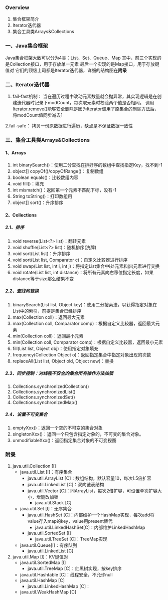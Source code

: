### Overview

1. 集合框架简介
2. Iterator迭代器
3. 集合工具类Arrays&Collections

### 一、Java集合框架

Java集合框架大致可以分为4类：List、Set、Queue、Map
其中，前三个实现的是Collection接口，用于存放单一元素
最后一个实现的是Map接口，用于存放键值对
它们的顶级上司都是Iterator迭代器，详细的结构图在**附录**

### 二、Iterator迭代器

1. fail-fast机制：
当在遍历过程中改动元素数量就会抛异常，其实现逻辑是在创建迭代器时记录下modCount，每次取元素时校验两个值是否相同。
调用Iterator.remove()能够安全删除是因为Iterator调用了原集合的删除方法后，将modCount值同步减去1

2.fail-safe：
拷贝一份原数据进行遍历，缺点是不保证数据一致性

### 三、集合工具类Arrays&Collections

#### 1、Arrays

1. int binarySearch()：使用二分查找在排好序的数组中查找指定Key，找不到-1
2. object[] copyOf()/copyOfRange()：复制数组
3. boolean equals()：比较数组内容
4. void fill()：填充
5. int mismatch()：返回第一个元素不匹配下标，没有-1
6. String toString()：打印数组用
7. object[] sort()：升序排序

#### 2、Collections

##### 2.1、排序

1. void reverse(List<?> list)：翻转元素
2. void shuffle(List<?> list)：随机排序(洗牌)
3. void sort(List list)：升序排序
4. void sort(List list, Comparator c)：自定义比较器进行排序
5. void swap(List list, int i, int j)：将指定List集合中i处元素和j出元素进行交换
6. void rotate(List list, int distance)：将所有元素向右移位指定长度，如果distance等于size那么结果不变

##### 2.2、查找和替换

1. binarySearch(List list, Object key)：使用二分搜索法，以获得指定对象在List中的索引，前提是集合已经排序
2. max(Collection coll)：返回最大元素
3. max(Collection coll, Comparator comp)：根据自定义比较器，返回最大元素
4. min(Collection coll)：返回最小元素
5. min(Collection coll, Comparator comp)：根据自定义比较器，返回最小元素
6. fill(List list, Object obj)：使用指定对象填充
7. frequency(Collection Object o)：返回指定集合中指定对象出现的次数
8. replaceAll(List list, Object old, Object new)：替换

##### 2.3、同步控制：对线程不安全的集合所有操作方法加锁

1. Collections.synchronizedCollection()
2. Collections.synchronizedList()
3. Collections.synchronizedSet()
4. Collections.synchronizedMap()

##### 2.4、设置不可变集合

1. emptyXxx()：返回一个空的不可变的集合对象
2. singletonXxx()：返回一个只包含指定对象的，不可变的集合对象。
3. unmodifiableXxx()：返回指定集合对象的不可变视图

### 附录

1. java.util.Collection [I]
   - java.util.List [I]：有序集合
     - java.util.ArrayList [C]：数组结构，默认容量10，每次1.5倍扩容
     - java.util.LinkedList [C]：双向链表结构
     - java.util.Vector [C]：同ArrayList，每次2倍扩容，可设置单次扩容大小，增删改加锁
       - java.util.Stack [C]
   - java.util.Set [I]：无序集合
     - java.util.HashSet [C]：内部维护一个HashMap实现，每次add将value存入map的key，value用present替代
       - java.util.LinkedHashSet[C]：内部维护LinkedHashMap
     - java.util.SortedSet [I]
       - java.util.TreeSet [C]：TreeMap实现
   - java.util.Queue[I]：有序队列
     - java.util.LinkedList [C]
2. java.util.Map [I]：KV键值对
   - java.util.SortedMap [I]
     - java.util.TreeMap [C]：红黑树实现，按key排序
   - java.util.Hashtable [C]：线程安全，不允许null
   - java.util.HashMap [C]
     - java.util.LinkedHashMap [C]：
   - java.util.WeakHashMap [C]
